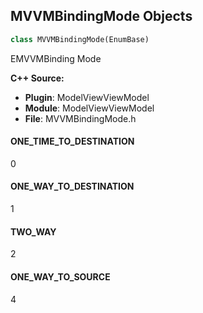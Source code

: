 ## MVVMBindingMode Objects

```python
class MVVMBindingMode(EnumBase)
```

EMVVMBinding Mode

**C++ Source:**

- **Plugin**: ModelViewViewModel
- **Module**: ModelViewViewModel
- **File**: MVVMBindingMode.h

<a id="unreal.MVVMBindingMode.ONE_TIME_TO_DESTINATION"></a>

#### ONE_TIME_TO_DESTINATION

0

<a id="unreal.MVVMBindingMode.ONE_WAY_TO_DESTINATION"></a>

#### ONE_WAY_TO_DESTINATION

1

<a id="unreal.MVVMBindingMode.TWO_WAY"></a>

#### TWO_WAY

2

<a id="unreal.MVVMBindingMode.ONE_WAY_TO_SOURCE"></a>

#### ONE_WAY_TO_SOURCE

4

<a id="unreal.MVVMExecutionMode"></a>